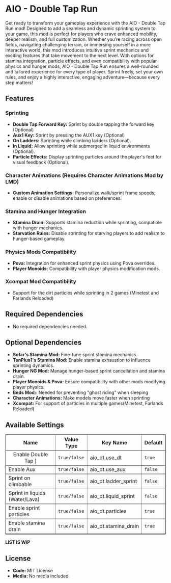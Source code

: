 # AIO - Double Tap Run 
Get ready to transform your gameplay experience with the AIO - Double Tap Run mod! Designed to add a seamless and dynamic sprinting system to your game, this mod is perfect for players who crave enhanced mobility, deeper realism, and full customization. Whether you’re racing across open fields, navigating challenging terrain, or immersing yourself in a more interactive world, this mod introduces intuitive sprint mechanics and exciting features that take movement to the next level.
With options for stamina integration, particle effects, and even compatibility with popular physics and hunger mods, AIO - Double Tap Run ensures a well-rounded and tailored experience for every type of player. Sprint freely, set your own rules, and enjoy a highly interactive, engaging adventure—because every step matters!
## Features

### Sprinting
- **Double Tap Forward Key:** Sprint by double tapping the forward key (Optional)
- **Aux1 Key:** Sprint by pressing the AUX1 key (Optional)
- **On Ladders:** Sprinting while climbing ladders (Optional).
- **In Liquid:** Allow sprinting while submerged in liquid environments (Optional).
- **Particle Effects:** Display sprinting particles around the player's feet for visual feedback (Optional).

### Character Animations (Requires Character Animations Mod by LMD)
- **Custom Animation Settings:** Personalize walk/sprint frame speeds; enable or disable animations based on preferences.

### Stamina and Hunger Integration
- **Stamina Drain:** Supports stamina reduction while sprinting, compatible with hunger mechanics.
- **Starvation Rules:** Disable sprinting for starving players to add realism to hunger-based gameplay.

### Physics Mods Compatibility
- **Pova:** Integration for enhanced sprint physics using Pova overrides.
- **Player Monoids:** Compatibility with player physics modification mods.

### Xcompat Mod Compatibility
- Support for the dirt particles while sprinting in 2 games (Minetest and Farlands Reloaded)

## Required Dependencies
- No required dependencies needed. 

## Optional Dependencies
- **Sofar's Stamina Mod:** Fine-tune sprint stamina mechanics.
- **TenPlus1's Stamina Mod:** Enable stamina exhaustion to influence sprinting dynamics.
- **Hunger NG Mod:** Manage hunger-based sprint cancellation and stamina drain.
- **Player Monoids & Pova:** Ensure compatibility with other mods modifying player physics.
- **Beds Mod:**: Needed for preventing "ghost riding" when sleeping
- **Character Animations:** Make models move faster when sprinting 
- **Xcompat:** For support of particles in multiple games(Minetest, Farlands Reloaded) 

## Available Settings 


<table border="1" color="#FFFFFF" align="center">
  <tr>
    <th>Name</th>
    <th>Value Type</th>
    <th>Key Name</th>
    <th>Default</th>
  </tr>
  <tr>
    <td><center>Enable Double Tap ]</td>
    <td><code>true/false</code></td>
    <td>aio_dt.use_dt</td>
    <td><code>true</code></td>
  </tr>
  <tr>
    <td>Enable Aux</td>
    <td><code>true/false</code></td>
    <td>aio_dt.use_aux</td>
    <td><code>false</code></td>
  </tr>
  <tr>
    <td>Sprint on climbable</td>
    <td><code>true/false</code></td>
    <td>aio_dt.ladder_sprint</td>
    <td><code>false</code></td>
  </tr>
  <tr>
    <td>Sprint in liquids (Water/Lava)</td>
    <td><code>true/false</code></td>
    <td>aio_dt.liquid_sprint</td>
    <td><code>false</code></td>
  </tr>
  <tr>
    <td>Enable sprint particles</td>
    <td><code>true/false</code></td>
    <td>aio_dt.particles</td>
    <td><code>true</code></td>
  </tr>
  <tr>
    <td>Enable stamina drain</td>
    <td><code>true/false</code></td>
    <td>aio_dt.stamina_drain</td>
    <td><code>true</code></td>
  </tr>
</table>


**LIST IS WIP**

## License
- **Code:** MIT License
- **Media:** No media included.
